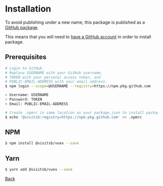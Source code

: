 # Installation

To avoid publishing under a new name, this package is published as a [GitHub package](https://github.com/visitsb/vuex/packages).

This means that you will need to [have a GitHub account](https://docs.github.com/en/packages/working-with-a-github-packages-registry/working-with-the-npm-registry#installing-a-package) in order to install package.

## Prerequisites

```bash
# Login to GitHub.
# Replace USERNAME with your GitHub username, 
# TOKEN with your personal access token, and 
# PUBLIC-EMAIL-ADDRESS with your email address.
$ npm login --scope=@USERNAME --registry=https://npm.pkg.github.com

> Username: USERNAME
> Password: TOKEN
> Email: PUBLIC-EMAIL-ADDRESS

# Create .npmrc in same location as your package.json to install packages
$ echo '@visitsb:registry=https://npm.pkg.github.com' >> .npmrc
```

## NPM

```bash
$ npm install @visitsb/vuex --save
```

## Yarn

```bash
$ yarn add @visitsb/vuex --save
```

[Back](index.md)
